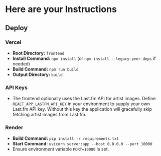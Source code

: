 # Here are your Instructions

## Deploy

### Vercel
- **Root Directory:** `frontend`
- **Install Command:** `npm install` (or `npm install --legacy-peer-deps` if needed)
- **Build Command:** `npm run build`
- **Output Directory:** `build`

### API Keys

- The frontend optionally uses the Last.fm API for artist images.
  Define `REACT_APP_LASTFM_API_KEY` in your environment to supply your own
  Last.fm API key. Without this key the application will gracefully skip
  fetching artist images from Last.fm.

### Render
- **Build Command:** `pip install -r requirements.txt`
- **Start Command:** `uvicorn server:app --host 0.0.0.0 --port 10000`
- Ensure environment variable `PORT=10000` is set.
